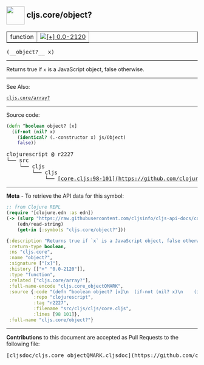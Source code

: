 ## <img width="48px" valign="middle" src="http://i.imgur.com/Hi20huC.png"> cljs.core/object?

 <table border="1">
<tr>

<td>function</td>
<td><a href="https://github.com/cljsinfo/cljs-api-docs/tree/0.0-2120"><img valign="middle" alt="[+] 0.0-2120" src="https://img.shields.io/badge/+-0.0--2120-lightgrey.svg"></a> </td>
</tr>
</table>

 <samp>
(__object?__ x)<br>
</samp>

---

Returns true if `x` is a JavaScript object, false otherwise.

---


See Also:

[`cljs.core/array?`](cljs.core_arrayQMARK.md)<br>

---


Source code:

```clj
(defn ^boolean object? [x]
  (if-not (nil? x)
    (identical? (.-constructor x) js/Object)
    false))
```

 <pre>
clojurescript @ r2227
└── src
    └── cljs
        └── cljs
            └── <ins>[core.cljs:98-101](https://github.com/clojure/clojurescript/blob/r2227/src/cljs/cljs/core.cljs#L98-L101)</ins>
</pre>


---

__Meta__ - To retrieve the API data for this symbol:

```clj
;; from Clojure REPL
(require '[clojure.edn :as edn])
(-> (slurp "https://raw.githubusercontent.com/cljsinfo/cljs-api-docs/catalog/cljs-api.edn")
    (edn/read-string)
    (get-in [:symbols "cljs.core/object?"]))
```

```clj
{:description "Returns true if `x` is a JavaScript object, false otherwise.",
 :return-type boolean,
 :ns "cljs.core",
 :name "object?",
 :signature ["[x]"],
 :history [["+" "0.0-2120"]],
 :type "function",
 :related ["cljs.core/array?"],
 :full-name-encode "cljs.core_objectQMARK",
 :source {:code "(defn ^boolean object? [x]\n  (if-not (nil? x)\n    (identical? (.-constructor x) js/Object)\n    false))",
          :repo "clojurescript",
          :tag "r2227",
          :filename "src/cljs/cljs/core.cljs",
          :lines [98 101]},
 :full-name "cljs.core/object?"}

```

---

__Contributions__ to this document are accepted as Pull Requests to the following file:

 <pre>
[cljsdoc/cljs.core_objectQMARK.cljsdoc](https://github.com/cljsinfo/cljs-api-docs/blob/master/cljsdoc/cljs.core_objectQMARK.cljsdoc)
</pre>

